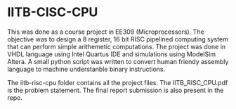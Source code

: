 # IITB-CISC-CPU

This was done as a course project in EE309 (Microprocessors). The objective was to design a 8 register, 16 bit RISC pipelined computing system that can perform simple arithemetic computations. The project was done in VHDL language using Intel Quartus 
IDE and simulations using ModelSim Altera. A small python script was written to convert human friendy assembly language to machine understanble binary instructions.

The iitb-risc-cpu folder contains all the project files. The IITB_RISC_CPU.pdf is the problem statement. The final report submission is also present in the repo. 
